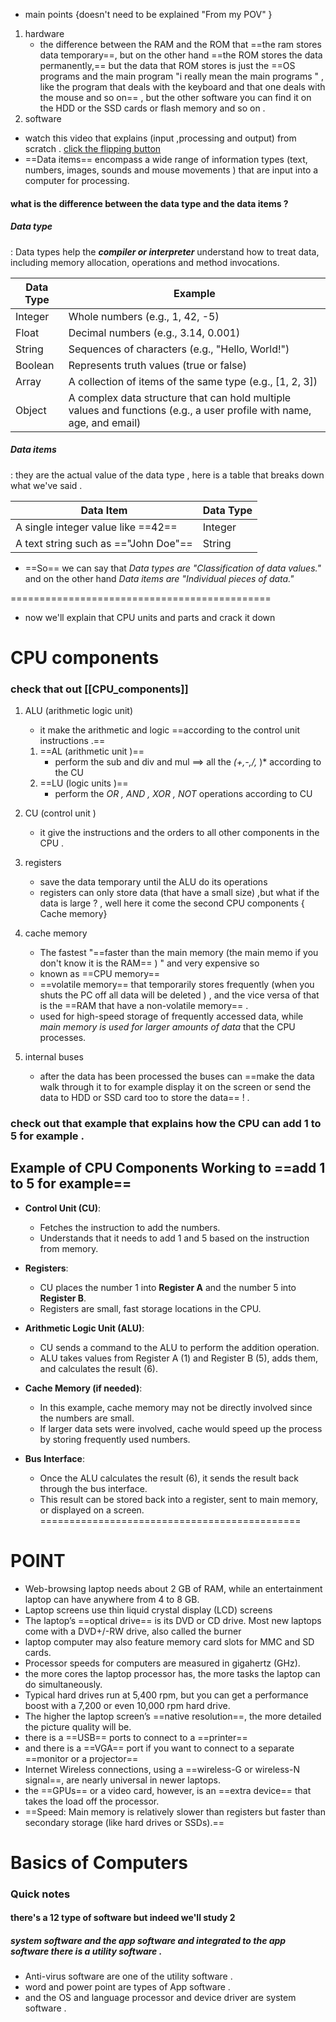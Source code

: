 - main points {doesn't need to be explained "From my POV" }
1. hardware 
	- the difference between the RAM and the ROM that ==the ram stores data temporary==, but on the other hand ==the ROM stores the data permanently,== but the data that ROM  stores is just the ==OS programs and the main program "i really mean the main programs " , like the program that deals with the keyboard and that one deals with the mouse and so on== , but the other software you can find it on the HDD or the SSD cards or  flash memory and so on . 
1. software 


- watch this video that explains (input ,processing and output) from scratch . [ click the flipping button ](https://youtu.be/CBf-jIn44X0?si=uF7ZmGgoO4uHT-OY)
- ==Data items== encompass a wide range of information types (text, numbers, images, sounds and mouse movements ) that are input into a computer for processing.

#### what is the difference between the data type and the data items ?

##### Data type 
: Data types help the ***compiler or interpreter*** understand
how to treat data, including memory allocation, operations
and method invocations.

| Data Type | Example                                                                                                               |
| --------- | --------------------------------------------------------------------------------------------------------------------- |
| Integer   | Whole numbers (e.g., 1, 42, -5)                                                                                       |
| Float     | Decimal numbers (e.g., 3.14, 0.001)                                                                                   |
| String    | Sequences of characters (e.g., "Hello, World!")                                                                       |
| Boolean   | Represents truth values (true or false)                                                                               |
| Array     | A collection of items of the same type (e.g., [1, 2, 3])                                                              |
| Object    | A complex data structure that can hold multiple values and functions (e.g., a user profile with name, age, and email) |

##### Data items 
: they are the actual value of the data type , here is a table that breaks down what we've said .

| Data Item                            | Data Type |
| ------------------------------------ | --------- |
| A single integer value like ==42==   | Integer   |
| A text string such as =="John Doe"== | String    |

- ==So== we can say that *Data types are  "Classification of data values."* and on the other hand *Data items are "Individual pieces of data."*


=============================================

- now we'll explain that CPU units and parts and crack it down 

# CPU components 


### check that out [[CPU_components]]


 1. ALU (arithmetic logic unit)
	 - it make the arithmetic and logic ==according to the control unit instructions .==
    1. ==AL (arithmetic unit )==
	    - perform the sub and div and mul ==> all the *(+,-,/,* )* according to the CU 
    2. ==LU (logic units )== 
		- perform the *OR , AND , XOR , NOT* operations according to CU

2. CU (control unit )
	- it give the instructions and the orders to all other components in the CPU .
3. registers 
	-  save the data temporary until the ALU do its operations
	-  registers can only store data (that have a small size) ,but what if the data is large ? , well here it come the second CPU components { Cache memory}
4. cache memory 
	- The fastest "==faster than the main memory (the main memo if you don't know it is the RAM== ) " and very expensive so 
	- known as ==CPU memory== 
	- ==volatile memory== that temporarily stores frequently (when you shuts the PC off all data will be deleted  ) , and the vice versa of that is the ==RAM that have a non-volatile  memory== .
	- used for high-speed storage of frequently accessed data, while *main memory is used for larger amounts of data* that the CPU processes.
5. internal buses 
	- after the data has been processed the buses can  ==make the data walk through it to for example display it on the screen or send the data to HDD or SSD card too to store the data== ! . 


### check out that example that explains how the CPU can add 1 to 5 for example .



## Example of CPU Components Working  to ==add 1 to 5 for example== 

- **Control Unit (CU)**:
  - Fetches the instruction to add the numbers.
  - Understands that it needs to add 1 and 5 based on the instruction from memory.

- **Registers**:
  - CU places the number 1 into **Register A** and the number 5 into **Register B**.
  - Registers are small, fast storage locations in the CPU.

- **Arithmetic Logic Unit (ALU)**:
  - CU sends a command to the ALU to perform the addition operation.
  - ALU takes values from Register A (1) and Register B (5), adds them, and calculates the result (6).

- **Cache Memory (if needed)**:
  - In this example, cache memory may not be directly involved since the numbers are small.
  - If larger data sets were involved, cache would speed up the process by storing frequently used numbers.

- **Bus Interface**:
  - Once the ALU calculates the result (6), it sends the result back through the bus interface.
  - This result can be stored back into a register, sent to main memory, or displayed on a screen.
=============================================
# POINT 
- Web-browsing laptop needs about 2 GB of RAM, while an entertainment 
laptop can have anywhere from 4 to 8 GB.
- Laptop screens use thin liquid crystal display (LCD) screens
-  The laptop’s ==optical drive== is its DVD or CD drive. Most new laptops come 
with a DVD+/-RW drive, also called the burner
- laptop computer may also feature memory card slots for MMC and SD cards. 
-  Processor speeds for computers are measured in gigahertz (GHz). 
- the more cores the laptop processor has, the more tasks the laptop can do simultaneously. 
- Typical hard drives run at 5,400 rpm, but you can get a 
performance boost with a 7,200 or even 10,000 rpm hard drive.  
-  The higher the laptop screen’s ==native resolution==, the more detailed 
the picture quality will be.
- there is a  ==USB== ports to connect to a ==printer==
- and there is a  ==VGA== port if you want to connect to a separate 
==monitor or a projector==
- Internet Wireless connections, using a ==wireless-G or wireless-N signal==, are 
nearly universal in newer laptops.
- the ==GPUs==  or a video card, however, is an ==extra device== that takes the load off the processor.
- ==Speed: Main memory is relatively slower than registers but faster than secondary storage (like hard drives or SSDs).==

# Basics of Computers

### Quick notes

#### there's a 12 type of software but indeed we'll study 2

##### system software and the app software and integrated to the app software there is a utility software . 

- Anti-virus software are one of the utility software .
- word and power point are types of App software .
- and the OS and language processor and device driver are system software .